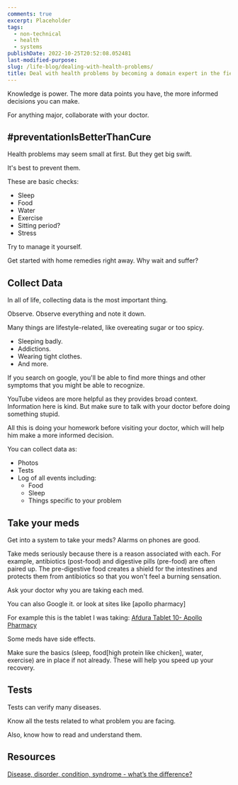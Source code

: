 ```yaml
---
comments: true
excerpt: Placeholder
tags:
  - non-technical
  - health
  - systems
publishDate: 2022-10-25T20:52:08.052481
last-modified-purpose:
slug: /life-blog/dealing-with-health-problems/
title: Deal with health problems by becoming a domain expert in the field so that you can collaborate better with doctors
---
```


Knowledge is power. The more data points you have, the more informed decisions you can make.

For anything major, collaborate with your doctor.

## #preventationIsBetterThanCure

Health problems may seem small at first. But they get big swift.

It's best to prevent them.

These are basic checks:

- Sleep
- Food
- Water
- Exercise
- Sitting period?
- Stress

Try to manage it yourself.

Get started with home remedies right away. Why wait and suffer?

## Collect Data

In all of life, collecting data is the most important thing.

Observe. Observe everything and note it down.

Many things are lifestyle-related, like overeating sugar or too spicy.

- Sleeping badly.
- Addictions.
- Wearing tight clothes.
- And more.

If you search on google, you'll be able to find more things and other symptoms that you might be able to recognize.

YouTube videos are more helpful as they provides broad context. Information here is kind. But make sure to talk with your doctor before doing something stupid.

All this is doing your homework before visiting your doctor, which will help him make a more informed decision.

You can collect data as:

- Photos
- Tests
- Log of all events including:
  - Food
  - Sleep
  - Things specific to your problem

## Take your meds

Get into a system to take your meds? Alarms on phones are good.

Take meds seriously because there is a reason associated with each. For example, antibiotics (post-food) and digestive pills (pre-food) are often paired up. The pre-digestive food creates a shield for the intestines and protects them from antibiotics so that you won't feel a burning sensation.

Ask your doctor why you are taking each med.

You can also Google it. or look at sites like [apollo pharmacy]

For example this is the tablet I was taking: [Afdura Tablet 10- Apollo Pharmacy](https://www.apollopharmacy.in/medicine/afdura-tablet)

Some meds have side effects.

Make sure the basics (sleep, food[high protein like chicken], water, exercise) are in place if not already. These will help you speed up your recovery.

## Tests

Tests can verify many diseases.

Know all the tests related to what problem you are facing.

Also, know how to read and understand them.

## Resources

[Disease, disorder, condition, syndrome - what’s the difference?](https://www.healthwriterhub.com/disease-disorder-condition-syndrome-whats-the-difference/#:~:text=A%20disease%20is%20a%20pathophysiological,a%20specific%20health%2Drelated%20cause.)
